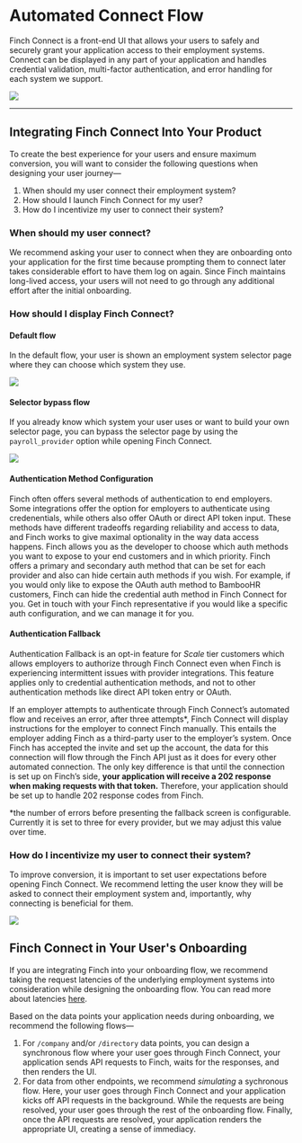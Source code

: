 # Automated Connect Flow

Finch Connect is a front-end UI that allows your users to safely and securely grant your application access to their employment systems. Connect can be displayed in any part of your application and handles credential validation, multi-factor authentication, and error handling for each system we support.

<!--
focus: false
-->

![](../../assets/images/finchConnectIntro.png)

---

## Integrating Finch Connect Into Your Product

To create the best experience for your users and ensure maximum conversion, you will want to consider the following questions when designing your user journey—

1. When should my user connect their employment system?
2. How should I launch Finch Connect for my user?
3. How do I incentivize my user to connect their system?

### When should my user connect?

We recommend asking your user to connect when they are onboarding onto your application for the first time because prompting them to connect later takes considerable effort to have them log on again. Since Finch maintains long-lived access, your users will not need to go through any additional effort after the initial onboarding.

### How should I display Finch Connect?

#### Default flow

In the default flow, your user is shown an employment system selector page where they can choose which system they use.

<!--
focus: false
-->

![](../../assets/images/integratingConnect1B.png)

#### Selector bypass flow

If you already know which system your user uses or want to build your own selector page, you can bypass the selector page by using the `payroll_provider` option while opening Finch Connect.

<!--
focus: false
-->

![](../../assets/images/integratingConnect2B2X.png)

#### Authentication Method Configuration
Finch often offers several methods of authentication to end employers. Some integrations offer the option for employers to authenticate using credenentials, while others also offer OAuth or direct API token input. These methods have different tradeoffs regarding reliability and access to data, and Finch works to give maximal optionality in the way data access happens. Finch allows you as the developer to choose which auth methods you want to expose to your end customers and in which priority. Finch offers a primary and secondary auth method that can be set for each provider and also can hide certain auth methods if you wish. For example, if you would only like to expose the OAuth auth method to BambooHR customers, Finch can hide the credential auth method in Finch Connect for you. Get in touch with your Finch representative if you would like a specific auth configuration, and we can manage it for you.

#### Authentication Fallback
Authentication Fallback is an opt-in feature for *Scale* tier customers which allows employers to authorize through Finch Connect even when Finch is experiencing intermittent issues with provider integrations. This feature applies only to credential authentication methods, and not to other authentication methods like direct API token entry or OAuth.

If an employer attempts to authenticate through Finch Connect’s automated flow and receives an error, after three attempts*, Finch Connect will display instructions for the employer to connect Finch manually. This entails the employer adding Finch as a third-party user to the employer’s system. Once Finch has accepted the invite and set up the account, the data for this connection will flow through the Finch API just as it does for every other automated connection. The only key difference is that until the connection is set up on Finch’s side, **your application will receive a 202 response when making requests with that token.** Therefore, your application should be set up to handle 202 response codes from Finch.

*the number of errors before presenting the fallback screen is configurable. Currently it is set to three for every provider, but we may adjust this value over time.


### How do I incentivize my user to connect their system?

To improve conversion, it is important to set user expectations before opening Finch Connect. We recommend letting the user know they will be asked to connect their employment system and, importantly, why connecting is beneficial for them.

<!--
focus: false
-->

![](../../assets/images/improvingConnectConversion.png)

## Finch Connect in Your User's Onboarding

If you are integrating Finch into your onboarding flow, we recommend taking the request latencies of the underlying employment systems into consideration while designing the onboarding flow. You can read more about latencies [here](../Development-Guides/Data-Syncs.md).

Based on the data points your application needs during onboarding, we recommend the following flows—

1. For `/company` and/or `/directory` data points, you can design a synchronous flow where your user goes through Finch Connect, your application sends API requests to Finch, waits for the responses, and then renders the UI.
2. For data from other endpoints, we recommend _simulating_ a sychronous flow. Here, your user goes through Finch Connect and your application kicks off API requests in the background. While the requests are being resolved, your user goes through the rest of the onboarding flow. Finally, once the API requests are resolved, your application renders the appropriate UI, creating a sense of immediacy.

